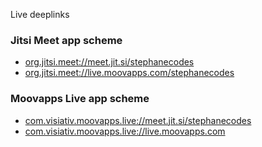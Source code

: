 Live deeplinks

### Jitsi Meet app scheme
- [org.jitsi.meet://meet.jit.si/stephanecodes](org.jitsi.meet://meet.jit.si/stephanecodes)
- [org.jitsi.meet://live.moovapps.com/stephanecodes](org.jitsi.meet://live.moovapps.com/stephanecodes)

### Moovapps Live app scheme
- [com.visiativ.moovapps.live://meet.jit.si/stephanecodes](com.visiativ.moovapps.live://meet.jit.si/stephanecodes)
- [com.visiativ.moovapps.live://live.moovapps.com](com.visiativ.moovapps.live://live.moovapps.com)
